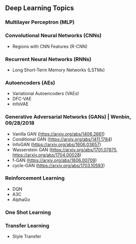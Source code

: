## Deep Learning Topics

### Multilayer Perceptron (MLP)

### Convolutional Neural Networks (CNNs)

- Regions with CNN Features (R-CNN)

### Recurrent Neural Networks (RNNs)

- Long Short-Term Memory Networks (LSTMs)

### Autoencoders (AEs)

- Variational Autoencoders (VAEs)
- DFC-VAE
- InfoVAE

### Generative Adversarial Networks (GANs) | Wenbin, 09/28/2018

- Vanilla GAN (<https://arxiv.org/abs/1406.2661>)
- Conditional GAN (<https://arxiv.org/abs/1411.1784>)
- InfoGAN (<https://arxiv.org/abs/1606.03657>)
- Wasserstein GAN (<https://arxiv.org/abs/1701.07875>, <https://arxiv.org/abs/1704.00028>)
- f-GAN (<https://arxiv.org/abs/1606.00709>)
- cycle-GAN (<https://arxiv.org/abs/1703.10593>)

### Reinforcement Learning

- DQN
- A3C
- AlphaGo

### One Shot Learning

### Transfer Learning

- Style Transfer

